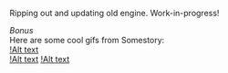 Ripping out and updating old engine. Work-in-progress!  

*Bonus*  
Here are some cool gifs from Somestory:  
[!Alt text](http://i.imgur.com/E89EMAk.gif)  
[!Alt text](http://i.imgur.com/y4vQ5qP.gif)
[!Alt text](http://i.imgur.com/pw2wEVd.gif)
